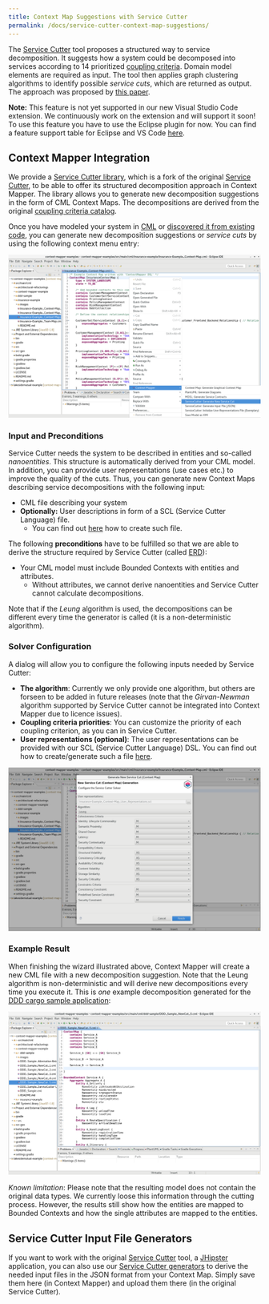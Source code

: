 ```yaml
---
title: Context Map Suggestions with Service Cutter
permalink: /docs/service-cutter-context-map-suggestions/
---
```


The [Service Cutter](http://servicecutter.github.io/) tool proposes a structured way to service decomposition. It suggests how a system could be decomposed into services according 
to 14 prioritized [coupling criteria](https://github.com/ServiceCutter/ServiceCutter/wiki/Coupling-Criteria). Domain model elements are required as input. The tool then applies 
graph clustering algorithms to identify possible *service cuts*, which are returned as output. The approach was proposed by 
[this paper](https://link.springer.com/chapter/10.1007/978-3-319-44482-6_12).

<div class="alert alert-custom">
<strong>Note:</strong> This feature is not yet supported in our new Visual Studio Code extension. We continuously work on the extension and will support it soon! To use this feature you have to use the Eclipse plugin for now. You can find a feature support table for Eclipse and VS Code <a href="/docs/ide/">here</a>.
</div>

## Context Mapper Integration
We provide a [Service Cutter library](https://github.com/ContextMapper/service-cutter-library), which is a fork of the original 
[Service Cutter](https://github.com/ServiceCutter/ServiceCutter), to be able to offer its structured decomposition approach in Context Mapper. The library allows you to generate 
new decomposition suggestions in the form of CML Context Maps. The decompositions are derived from the original 
[coupling criteria catalog](https://github.com/ServiceCutter/ServiceCutter/wiki/Coupling-Criteria).

Once you have modeled your system in [CML](/docs/language-reference/) or [discovered it from existing code](/docs/reverse-engineering/), you can generate new decomposition suggestions or _service cuts_ by using the following context menu entry:

<a href="/img/service-cut-generator-context-menu.png">![Generate New Service Cuts (Context Menu)](/img/service-cut-generator-context-menu.png)</a>

### Input and Preconditions
Service Cutter needs the system to be described in entities and so-called *nanoentities*. This structure is automatically derived from your CML model. In addition, you can provide user representations (use cases etc.) to improve the quality of the cuts. Thus, you can generate new Context Maps describing service decompositions with the following input:

 * CML file describing your system
 * **Optionally:** User descriptions in form of a SCL (Service Cutter Language) file.
    * You can find out [here](/docs/service-cutter/) how to create such file.
    
The following **preconditions** have to be fulfilled so that we are able to derive the structure required by Service Cutter 
(called [ERD](https://en.wikipedia.org/wiki/Entity%E2%80%93relationship_model)):

 * Your CML model must include Bounded Contexts with entities and attributes.
    * Without attributes, we cannot derive nanoentities and Service Cutter cannot calculate decompositions.
    
Note that if the _Leung_ algorithm is used, the decompositions can be different every time the generator is called (it is a non-deterministic algorithm).

### Solver Configuration
A dialog will allow you to configure the following inputs needed by Service Cutter:

 * **The algorithm**: Currently we only provide one algorithm, but others are forseen to be added in future releases (note that the _Girvan-Newman_ algorithm supported by Service Cutter cannot be integrated into Context Mapper due to licence issues). 
 * **Coupling criteria priorities**: You can customize the priority of each coupling criterion, as you can in Service Cutter.
 * **User representations (optional)**: The user representations can be provided with our SCL (Service Cutter Language) DSL. You can find out how to create/generate such a file [here](/docs/service-cutter/#generate-scl-file).

<a href="/img/service-cut-generator-dialog.png">![Service Cut Generator Dialog](/img/service-cut-generator-dialog.png)</a>

### Example Result
When finishing the wizard illustrated above, Context Mapper will create a new CML file with a new decomposition suggestion. Note that the Leung algorithm is non-deterministic and will derive new decompositions every time you execute it. 
This is *one* example decomposition generated for the 
[DDD cargo sample application](https://github.com/ContextMapper/context-mapper-examples/tree/master/src/main/cml/ddd-sample): 

<a href="/img/service-cut-generator-ddd-sample-result.png">![Service Cut Generator Example Result (DDD Cargo sample application)](/img/service-cut-generator-ddd-sample-result.png)</a>

*Known limitation*: Please note that the resulting model does not contain the original data types. We currently loose this information through the cutting process. However, the results still show how the entities are mapped to Bounded Contexts and how the single attributes are mapped to the entities. 

## Service Cutter Input File Generators
If you want to work with the original [Service Cutter](http://servicecutter.github.io/) tool, a [JHipster](https://www.jhipster.tech/) application, you can also use our [Service Cutter generators](/docs/service-cutter/) to derive the needed input files in the JSON format from your Context Map. Simply save them here (in Context Mapper) and upload them there (in the original Service Cutter). 
